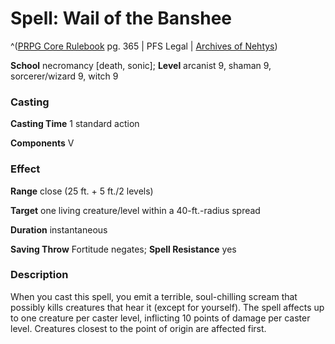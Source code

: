 # Spell: Wail of the Banshee

^([PRPG Core Rulebook][ss-wail-of-the-banshee] pg. 365 | PFS Legal | [Archives of Nehtys][sn-wail-of-the-banshee])

**School** necromancy [death, sonic]; **Level** arcanist 9, shaman 9, sorcerer/wizard 9, witch 9

### Casting

**Casting Time** 1 standard action  

**Components** V

### Effect

**Range** close (25 ft. + 5 ft./2 levels)  

**Target** one living creature/level within a 40-ft.-radius spread  

**Duration** instantaneous  

**Saving Throw** Fortitude negates; **Spell Resistance** yes

### Description

When you cast this spell, you emit a terrible, soul-chilling scream that possibly kills creatures that hear it (except for yourself). The spell affects up to one creature per caster level, inflicting 10 points of damage per caster level. Creatures closest to the point of origin are affected first.

[ss-wail-of-the-banshee]: http://paizo.com/pathfinderRPG/v57
[sn-wail-of-the-banshee]: http://www.archivesofnethys.com/SpellDisplay.aspx?ItemName=Wail%20of%20the%20Banshee